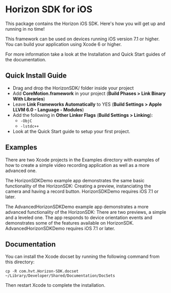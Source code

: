 Horizon SDK for iOS
=======================

This package contains the Horizon iOS SDK. Here's how you will get up and running in no time!

This framework can be used on devices running iOS version 7.1 or higher.  You can build your application using Xcode 6 or higher.

For more information take a look at the Installation and Quick Start guides of the documentation.

Quick Install Guide
-------------------

* Drag and drop the HorizonSDK/ folder inside your project
* Add **CoreMotion.framework** in your project (**Build Phases > Link Binary With Libraries**)
* Leave **Link Frameworks Automatically** to YES (**Build Settings > Apple LLVM 6.0 - Language - Modules**)
* Add the following in **Other Linker Flags** (**Build Settings > Linking**):
	- `-ObjC` 
	- `-lstdc++` 
* Look at the Quick Start guide to setup your first project.



Examples
--------

There are two Xcode projects in the Examples directory with examples of how to create a simple video recording application as well as a more advanced one. 

The HorizonSDKDemo example app demonstrates the same basic functionality of the HorizonSDK: Creating a preview, instanciating the camera and having a record button. HorizonSDKDemo requires iOS 7.1 or later.

The AdvancedHorizonSDKDemo example app demonstrates a more advanced functionality of the HorizonSDK: There are two previews, a simple and a leveled one. The app responds to device orientation events and demonstrates some of the features available on HorizonSDK. AdvancedHorizonSDKDemo requires iOS 7.1 or later.



Documentation
-------------

You can install the Xcode docset by running the following command from
this directory:

    cp -R com.hvt.Horizon-SDK.docset ~/Library/Developer/Shared/Documentation/DocSets

Then restart Xcode to complete the installation.
